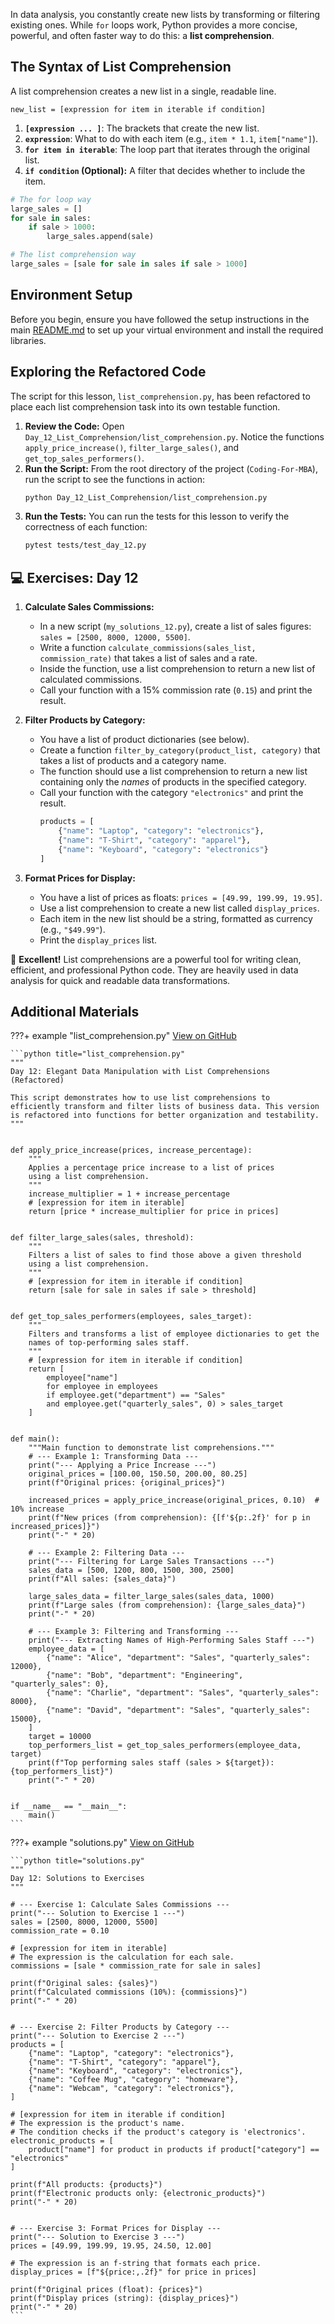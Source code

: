 In data analysis, you constantly create new lists by transforming or filtering existing ones. While `for` loops work, Python provides a more concise, powerful, and often faster way to do this: a **list comprehension**.

## The Syntax of List Comprehension

A list comprehension creates a new list in a single, readable line.

`new_list = [expression for item in iterable if condition]`

1. **`[expression ... ]`**: The brackets that create the new list.
1. **`expression`**: What to do with each item (e.g., `item * 1.1`, `item["name"]`).
1. **`for item in iterable`**: The loop part that iterates through the original list.
1. **`if condition` (Optional):** A filter that decides whether to include the item.

```python
# The for loop way
large_sales = []
for sale in sales:
    if sale > 1000:
        large_sales.append(sale)

# The list comprehension way
large_sales = [sale for sale in sales if sale > 1000]
```

## Environment Setup

Before you begin, ensure you have followed the setup instructions in the main [README.md](https://github.com/saint2706/Coding-For-MBA/blob/main/README.md) to set up your virtual environment and install the required libraries.

## Exploring the Refactored Code

The script for this lesson, `list_comprehension.py`, has been refactored to place each list comprehension task into its own testable function.

1. **Review the Code:** Open `Day_12_List_Comprehension/list_comprehension.py`. Notice the functions `apply_price_increase()`, `filter_large_sales()`, and `get_top_sales_performers()`.
1. **Run the Script:** From the root directory of the project (`Coding-For-MBA`), run the script to see the functions in action:
   ```bash
   python Day_12_List_Comprehension/list_comprehension.py
   ```
1. **Run the Tests:** You can run the tests for this lesson to verify the correctness of each function:
   ```bash
   pytest tests/test_day_12.py
   ```

## 💻 Exercises: Day 12

1. **Calculate Sales Commissions:**

   - In a new script (`my_solutions_12.py`), create a list of sales figures: `sales = [2500, 8000, 12000, 5500]`.
   - Write a function `calculate_commissions(sales_list, commission_rate)` that takes a list of sales and a rate.
   - Inside the function, use a list comprehension to return a new list of calculated commissions.
   - Call your function with a 15% commission rate (`0.15`) and print the result.

1. **Filter Products by Category:**

   - You have a list of product dictionaries (see below).
   - Create a function `filter_by_category(product_list, category)` that takes a list of products and a category name.
   - The function should use a list comprehension to return a new list containing only the *names* of products in the specified category.
   - Call your function with the category `"electronics"` and print the result.
     ```python
     products = [
         {"name": "Laptop", "category": "electronics"},
         {"name": "T-Shirt", "category": "apparel"},
         {"name": "Keyboard", "category": "electronics"}
     ]
     ```

1. **Format Prices for Display:**

   - You have a list of prices as floats: `prices = [49.99, 199.99, 19.95]`.
   - Use a list comprehension to create a new list called `display_prices`.
   - Each item in the new list should be a string, formatted as currency (e.g., `"$49.99"`).
   - Print the `display_prices` list.

🎉 **Excellent!** List comprehensions are a powerful tool for writing clean, efficient, and professional Python code. They are heavily used in data analysis for quick and readable data transformations.

## Additional Materials

???+ example "list_comprehension.py"
    [View on GitHub](https://github.com/saint2706/Coding-For-MBA/blob/main/Day_12_List_Comprehension/list_comprehension.py)

    ```python title="list_comprehension.py"
    """
    Day 12: Elegant Data Manipulation with List Comprehensions (Refactored)

    This script demonstrates how to use list comprehensions to
    efficiently transform and filter lists of business data. This version
    is refactored into functions for better organization and testability.
    """


    def apply_price_increase(prices, increase_percentage):
        """
        Applies a percentage price increase to a list of prices
        using a list comprehension.
        """
        increase_multiplier = 1 + increase_percentage
        # [expression for item in iterable]
        return [price * increase_multiplier for price in prices]


    def filter_large_sales(sales, threshold):
        """
        Filters a list of sales to find those above a given threshold
        using a list comprehension.
        """
        # [expression for item in iterable if condition]
        return [sale for sale in sales if sale > threshold]


    def get_top_sales_performers(employees, sales_target):
        """
        Filters and transforms a list of employee dictionaries to get the
        names of top-performing sales staff.
        """
        # [expression for item in iterable if condition]
        return [
            employee["name"]
            for employee in employees
            if employee.get("department") == "Sales"
            and employee.get("quarterly_sales", 0) > sales_target
        ]


    def main():
        """Main function to demonstrate list comprehensions."""
        # --- Example 1: Transforming Data ---
        print("--- Applying a Price Increase ---")
        original_prices = [100.00, 150.50, 200.00, 80.25]
        print(f"Original prices: {original_prices}")

        increased_prices = apply_price_increase(original_prices, 0.10)  # 10% increase
        print(f"New prices (from comprehension): {[f'${p:.2f}' for p in increased_prices]}")
        print("-" * 20)

        # --- Example 2: Filtering Data ---
        print("--- Filtering for Large Sales Transactions ---")
        sales_data = [500, 1200, 800, 1500, 300, 2500]
        print(f"All sales: {sales_data}")

        large_sales_data = filter_large_sales(sales_data, 1000)
        print(f"Large sales (from comprehension): {large_sales_data}")
        print("-" * 20)

        # --- Example 3: Filtering and Transforming ---
        print("--- Extracting Names of High-Performing Sales Staff ---")
        employee_data = [
            {"name": "Alice", "department": "Sales", "quarterly_sales": 12000},
            {"name": "Bob", "department": "Engineering", "quarterly_sales": 0},
            {"name": "Charlie", "department": "Sales", "quarterly_sales": 8000},
            {"name": "David", "department": "Sales", "quarterly_sales": 15000},
        ]
        target = 10000
        top_performers_list = get_top_sales_performers(employee_data, target)
        print(f"Top performing sales staff (sales > ${target}): {top_performers_list}")
        print("-" * 20)


    if __name__ == "__main__":
        main()
    ```

???+ example "solutions.py"
    [View on GitHub](https://github.com/saint2706/Coding-For-MBA/blob/main/Day_12_List_Comprehension/solutions.py)

    ```python title="solutions.py"
    """
    Day 12: Solutions to Exercises
    """

    # --- Exercise 1: Calculate Sales Commissions ---
    print("--- Solution to Exercise 1 ---")
    sales = [2500, 8000, 12000, 5500]
    commission_rate = 0.10

    # [expression for item in iterable]
    # The expression is the calculation for each sale.
    commissions = [sale * commission_rate for sale in sales]

    print(f"Original sales: {sales}")
    print(f"Calculated commissions (10%): {commissions}")
    print("-" * 20)


    # --- Exercise 2: Filter Products by Category ---
    print("--- Solution to Exercise 2 ---")
    products = [
        {"name": "Laptop", "category": "electronics"},
        {"name": "T-Shirt", "category": "apparel"},
        {"name": "Keyboard", "category": "electronics"},
        {"name": "Coffee Mug", "category": "homeware"},
        {"name": "Webcam", "category": "electronics"},
    ]

    # [expression for item in iterable if condition]
    # The expression is the product's name.
    # The condition checks if the product's category is 'electronics'.
    electronic_products = [
        product["name"] for product in products if product["category"] == "electronics"
    ]

    print(f"All products: {products}")
    print(f"Electronic products only: {electronic_products}")
    print("-" * 20)


    # --- Exercise 3: Format Prices for Display ---
    print("--- Solution to Exercise 3 ---")
    prices = [49.99, 199.99, 19.95, 24.50, 12.00]

    # The expression is an f-string that formats each price.
    display_prices = [f"${price:,.2f}" for price in prices]

    print(f"Original prices (float): {prices}")
    print(f"Display prices (string): {display_prices}")
    print("-" * 20)
    ```
